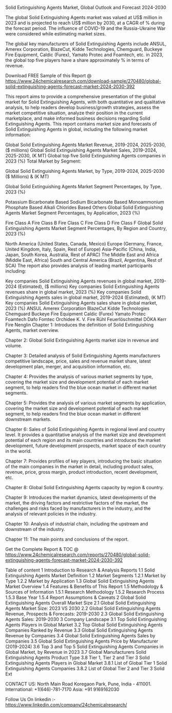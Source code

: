 Solid Extinguishing Agents Market, Global Outlook and Forecast 2024-2030

The global Solid Extinguishing Agents market was valued at US$ million in 2023 and is projected to reach US$ million by 2030, at a CAGR of % during the forecast period. The influence of COVID-19 and the Russia-Ukraine War were considered while estimating market sizes.

The global key manufacturers of Solid Extinguishing Agents include ANSUL, Amerex Corporation, BlazeCut, Kidde Technologies, Chemguard, Buckeye Fire Equipment, Caldic (Furex), Yamato Protec and Foamtech, etc. in 2023, the global top five players have a share approximately % in terms of revenue.

Download FREE Sample of this Report @ https://www.24chemicalresearch.com/download-sample/270480/global-solid-extinguishing-agents-forecast-market-2024-2030-392

This report aims to provide a comprehensive presentation of the global market for Solid Extinguishing Agents, with both quantitative and qualitative analysis, to help readers develop business/growth strategies, assess the market competitive situation, analyze their position in the current marketplace, and make informed business decisions regarding Solid Extinguishing Agents. This report contains market size and forecasts of Solid Extinguishing Agents in global, including the following market information:

Global Solid Extinguishing Agents Market Revenue, 2019-2024, 2025-2030, ($ millions)
Global Solid Extinguishing Agents Market Sales, 2019-2024, 2025-2030, (K MT)
Global top five Solid Extinguishing Agents companies in 2023 (%)
Total Market by Segment:

Global Solid Extinguishing Agents Market, by Type, 2019-2024, 2025-2030 ($ Millions) & (K MT)

Global Solid Extinguishing Agents Market Segment Percentages, by Type, 2023 (%)

Potassium Bicarbonate Based
Sodium Bicarbonate Based
Monoammonium Phosphate Based
Alkali Chlorides Based
Others
Global Solid Extinguishing Agents Market Segment Percentages, by Application, 2023 (%)

Fire Class A
Fire Class B
Fire Class C
Fire Class D
Fire Class F
Global Solid Extinguishing Agents Market Segment Percentages, By Region and Country, 2023 (%)

North America (United States, Canada, Mexico)
Europe (Germany, France, United Kingdom, Italy, Spain, Rest of Europe)
Asia-Pacific (China, India, Japan, South Korea, Australia, Rest of APAC)
The Middle East and Africa (Middle East, Africa)
South and Central America (Brazil, Argentina, Rest of SCA)
The report also provides analysis of leading market participants including:

Key companies Solid Extinguishing Agents revenues in global market, 2019-2024 (Estimated), ($ millions)
Key companies Solid Extinguishing Agents revenues share in global market, 2023 (%)
Key companies Solid Extinguishing Agents sales in global market, 2019-2024 (Estimated), (K MT)
Key companies Solid Extinguishing Agents sales share in global market, 2023 (%)
ANSUL
Amerex Corporation
BlazeCut
Kidde Technologies
Chemguard
Buckeye Fire Equipment
Caldic (Furex)
Yamato Protec
Foamtech
Dafo Fomtec
Orchidee
K. V. Fire
Rühl Feuerlöschmittel
DÖKA
Kerr Fire
Nenglin
Chapter 1: Introduces the definition of Solid Extinguishing Agents, market overview.

Chapter 2: Global Solid Extinguishing Agents market size in revenue and volume.

Chapter 3: Detailed analysis of Solid Extinguishing Agents manufacturers competitive landscape, price, sales and revenue market share, latest development plan, merger, and acquisition information, etc.

Chapter 4: Provides the analysis of various market segments by type, covering the market size and development potential of each market segment, to help readers find the blue ocean market in different market segments.

Chapter 5: Provides the analysis of various market segments by application, covering the market size and development potential of each market segment, to help readers find the blue ocean market in different downstream markets.

Chapter 6: Sales of Solid Extinguishing Agents in regional level and country level. It provides a quantitative analysis of the market size and development potential of each region and its main countries and introduces the market development, future development prospects, market space of each country in the world.

Chapter 7: Provides profiles of key players, introducing the basic situation of the main companies in the market in detail, including product sales, revenue, price, gross margin, product introduction, recent development, etc.

Chapter 8: Global Solid Extinguishing Agents capacity by region & country.

Chapter 9: Introduces the market dynamics, latest developments of the market, the driving factors and restrictive factors of the market, the challenges and risks faced by manufacturers in the industry, and the analysis of relevant policies in the industry.

Chapter 10: Analysis of industrial chain, including the upstream and downstream of the industry.

Chapter 11: The main points and conclusions of the report.

Get the Complete Report & TOC @ https://www.24chemicalresearch.com/reports/270480/global-solid-extinguishing-agents-forecast-market-2024-2030-392

Table of content
1 Introduction to Research & Analysis Reports
1.1 Solid Extinguishing Agents Market Definition
1.2 Market Segments
1.2.1 Market by Type
1.2.2 Market by Application
1.3 Global Solid Extinguishing Agents Market Overview
1.4 Features & Benefits of This Report
1.5 Methodology & Sources of Information
1.5.1 Research Methodology
1.5.2 Research Process
1.5.3 Base Year
1.5.4 Report Assumptions & Caveats
2 Global Solid Extinguishing Agents Overall Market Size
2.1 Global Solid Extinguishing Agents Market Size: 2023 VS 2030
2.2 Global Solid Extinguishing Agents Revenue, Prospects & Forecasts: 2019-2030
2.3 Global Solid Extinguishing Agents Sales: 2019-2030
3 Company Landscape
3.1 Top Solid Extinguishing Agents Players in Global Market
3.2 Top Global Solid Extinguishing Agents Companies Ranked by Revenue
3.3 Global Solid Extinguishing Agents Revenue by Companies
3.4 Global Solid Extinguishing Agents Sales by Companies
3.5 Global Solid Extinguishing Agents Price by Manufacturer (2019-2024)
3.6 Top 3 and Top 5 Solid Extinguishing Agents Companies in Global Market, by Revenue in 2023
3.7 Global Manufacturers Solid Extinguishing Agents Product Type
3.8 Tier 1, Tier 2 and Tier 3 Solid Extinguishing Agents Players in Global Market
3.8.1 List of Global Tier 1 Solid Extinguishing Agents Companies
3.8.2 List of Global Tier 2 and Tier 3 Solid Ext

CONTACT US:
North Main Road Koregaon Park, Pune, India - 411001.
International: +1(646)-781-7170
Asia: +91 9169162030

Follow Us On linkedin :- https://www.linkedin.com/company/24chemicalresearch/
